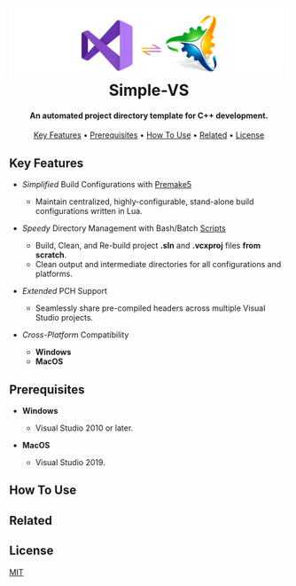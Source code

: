 <h1 align="center">
  <br>
  <a href="http://www.amitmerchant.com/electron-markdownify"><img src="https://github.com/Stehfyn/vs-pch-template/blob/main/shared/resources/draft17.png" alt="Markdownify" width="800"></a>
  <br>
   <align="center">Simple-VS
  <br>
</h1>
<h4 align="center">An automated project directory template for C++ development.</h4>
<p align="center">
  <a href="#key-features">Key Features</a> •
  <a href="#prerequisites">Prerequisites</a> •
  <a href="#how-to-use">How To Use</a> •
  <a href="#related">Related</a> •
  <a href="#license">License</a>
</p>
  
## Key Features
  * _Simplified_ Build Configurations with [Premake5](https://github.com/premake/premake-core)
    - Maintain centralized, highly-configurable, stand-alone build configurations written in Lua.
  
  * _Speedy_ Directory Management with Bash/Batch [Scripts](https://github.com/Stehfyn/vs-pch-template/tree/main/scripts/buildvs)
    - Build, Clean, and Re-build project **.sln** and **.vcxproj** files **from scratch**.
    - Clean output and intermediate directories for all configurations and platforms.
  
  * _Extended_ PCH Support
    - Seamlessly share pre-compiled headers across multiple Visual Studio projects.
  
  * _Cross-Platform_ Compatibility
    - **Windows**
    - **MacOS**

## Prerequisites
  * **Windows**
    - Visual Studio 2010 or later.
  
  * **MacOS**
    - Visual Studio 2019.
  
## How To Use
  
## Related
## License
[MIT](https://tldrlegal.com/license/mit-license)
